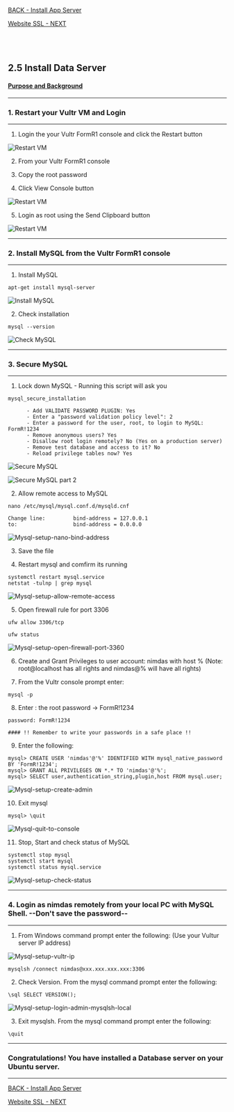 <!-- ------------------------------------------------------------------------- -->

<div class="page-back">

[BACK - Install App Server ](/Setup/fr0304_Setup-App-Server-Ubuntu.md)
</div><div class="page-next">

[Website SSL - NEXT](/Setup/fr0306_Setup-Website-SSL-Ubuntu.md)
</div><div style="margin-top:35px">&nbsp;</div>

<!-- ------------------------------------------------------------------------- -->

## 2.5 Install Data Server 
#### [Purpose and Background](../Setup/purposes/pfr0305_Setup-Data-Server-Ubuntu.md)


----
### 1. Restart your Vultr VM and Login
----
1. Login the your Vultr FormR1 console and click the Restart button

![Restart VM](./images/fr0300-01_restart-vm.png "Restart VM")

2. From your Vultr FormR1 console
 
3. Copy the root password
 
4. Click View Console button
 
![Restart VM](./images/fr0300-01_restart-vm1.png "Restart VM")

5. Login as root using the Send Clipboard button

![Restart VM](./images/fr0300-01_restart-vm2.png "Restart VM")

----
### 2. Install MySQL from the Vultr FormR1 console
----
1. Install MySQL
```
apt-get install mysql-server
```

![Install MySQL](./images/fr0305-01_Ubuntu-install-mysql.png "Install MySQL")

2. Check installation
```
mysql --version
```

![Check MySQL](./images/fr0305-02_Ubuntu-check-mysql.png "Check MySQL")

----
### 3. Secure MySQL
----
1. Lock down MySQL - Running this script will ask you

```
mysql_secure_installation

      - Add VALIDATE PASSWORD PLUGIN: Yes
      - Enter a "password validation policy level": 2
      - Enter a password for the user, root, to login to MySQL: FormR!1234
      - Remove anonymous users? Yes
      - Disallow root login remotely? No (Yes on a production server)
      - Remove test database and access to it? No 
      - Reload privilege tables now? Yes
```

![Secure MySQL](./images/fr0305-03_Ubuntu-secure-mysql.png "Secure MySQL")

![Secure MySQL part 2](./images/fr0305-03_Ubuntu-secure-mysql2.png "Secure MySQL part 2")

2. Allow remote access to MySQL 

```
nano /etc/mysql/mysql.conf.d/mysqld.cnf

Change line:         bind-address = 127.0.0.1
to:                  bind-address = 0.0.0.0
```

![Mysql-setup-nano-bind-address](./images/fr0305-04_Ubuntu-nano-bind-address-mysql.png "Mysql-setup-nano-bind-address")

3. Save the file

4. Restart mysql and comfirm its running

```
systemctl restart mysql.service
netstat -tulnp | grep mysql
```

![Mysql-setup-allow-remote-access](./images/fr0305-05_Ubuntu-allow-remote-access-mysql.png "Mysql-setup-allow-remote-access")

5. Open firewall rule for port 3306
```
ufw allow 3306/tcp

ufw status   
```

![Mysql-setup-open-firewall-port-3360](./images/fr0305-06_Ubuntu-open-firewall-port-3360-mysql.png "Mysql-setup-open-firewall-port-3360")

6. Create and Grant Privileges to user account: nimdas with host %
(Note: root@localhost has all rights and nimdas@% will have all rights) 

7. From the Vultr console prompt enter:

```
mysql -p
```

8. Enter : the root password -> FormR!1234

```
password: FormR!1234

#### !! Remember to write your passwords in a safe place !!
```

9. Enter the following:

```
mysql> CREATE USER 'nimdas'@'%' IDENTIFIED WITH mysql_native_password BY 'FormR!1234';
mysql> GRANT ALL PRIVILEGES ON *.* TO 'nimdas'@'%';
mysql> SELECT user,authentication_string,plugin,host FROM mysql.user;
```
![Mysql-setup-create-admin](./images/fr0305-07_Ubuntu-create-admin-mysql.png "Mysql-setup-create-admin")

10. Exit mysql
```
mysql> \quit
```

![Mysql-quit-to-console](./images/fr0305-08_Ubuntu-quit-to-console-mysql.png "Mysql-quit-to-console")

11. Stop, Start and check status of MySQL
```
systemctl stop mysql
systemctl start mysql
systemctl status mysql.service
```

![Mysql-setup-check-status](./images/fr0305-09_Ubuntu-check-status-mysql.png "Mysql-setup-check-status")

----
### 4. Login as nimdas remotely from your local PC with MySQL Shell. --Don't save the password-- 
----
1. From Windows command prompt enter the following: (Use your Vultur server IP address)

![Mysql-setup-vultr-ip](./images/fr0305-09_Ubuntu-vultr-ip.png "Mysql-setup-vultr-ip")

```
mysqlsh /connect nimdas@xxx.xxx.xxx.xxx:3306
```
2. Check Version. From the mysql command prompt enter the following:

```
\sql SELECT VERSION();
```

![Mysql-setup-login-admin-mysqlsh-local](./images/fr0305-10_Ubuntu-login-admin-mysqlsh-local.png "Mysql-setup-login-admin-mysqlsh-local")
 
3. Exit mysqlsh. From the mysql command prompt enter the following:

```
\quit
```

----
### Congratulations! You have installed a Database server on your Ubuntu server.
----

<!-- ------------------------------------------------------------------------- -->

<div class="page-back">

[BACK - Install App Server ](/Setup/fr0304_Setup-App-Server-Ubuntu.md)
</div><div class="page-next">

[Website SSL - NEXT](/Setup/fr0306_Setup-Website-SSL-Ubuntu.md)
</div>

<!-- ------------------------------------------------------------------------- -->
